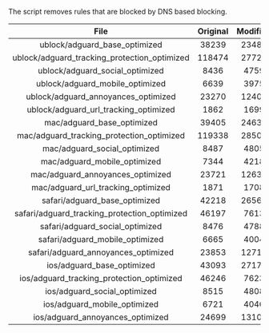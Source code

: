 The script removes rules that are blocked by DNS based blocking.


| File | Original | Modified |
|:----:|:-----:|:-----:|
| ublock/adguard_base_optimized | 38239 | 23487 |
| ublock/adguard_tracking_protection_optimized | 118474 | 27724 |
| ublock/adguard_social_optimized | 8436 | 4759 |
| ublock/adguard_mobile_optimized | 6639 | 3975 |
| ublock/adguard_annoyances_optimized | 23270 | 12403 |
| ublock/adguard_url_tracking_optimized | 1862 | 1699 |
| mac/adguard_base_optimized | 39405 | 24630 |
| mac/adguard_tracking_protection_optimized | 119338 | 28509 |
| mac/adguard_social_optimized | 8487 | 4805 |
| mac/adguard_mobile_optimized | 7344 | 4218 |
| mac/adguard_annoyances_optimized | 23721 | 12631 |
| mac/adguard_url_tracking_optimized | 1871 | 1708 |
| safari/adguard_base_optimized | 42218 | 26560 |
| safari/adguard_tracking_protection_optimized | 46197 | 7613 |
| safari/adguard_social_optimized | 8476 | 4788 |
| safari/adguard_mobile_optimized | 6665 | 4004 |
| safari/adguard_annoyances_optimized | 23853 | 12710 |
| ios/adguard_base_optimized | 43093 | 27170 |
| ios/adguard_tracking_protection_optimized | 46246 | 7623 |
| ios/adguard_social_optimized | 8515 | 4808 |
| ios/adguard_mobile_optimized | 6721 | 4046 |
| ios/adguard_annoyances_optimized | 24699 | 13101 |